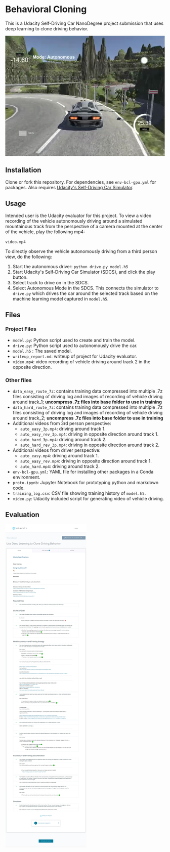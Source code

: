 # Behavioral Cloning
This is a Udacity Self-Driving Car NanoDegree project submission that uses deep learning to clone driving behavior.

![](./wup_assets/mtn-turning.png)

## Installation
Clone or fork this repository. For dependencies, see `env-bcl-gpu.yml` for packages. Also requires
[Udacity's Self-Driving Car Simulator](https://github.com/udacity/self-driving-car-sim).

## Usage
Intended user is the Udacity evaluator for this project. To view a video recording of the vehicle autonomously driving around a simulated mountainous track from the perspective of a camera mounted at the center of the vehicle, play the following mp4:

`video.mp4`

To directly observe the vehicle autonomously driving from a third person view, do the following:

1. Start the autonomous driver: `python drive.py model.h5`
2. Start Udacity's Self-Driving Car Simulator (SDCS), and click the play button.
3. Select track to drive on in the SDCS.
4. Select Autonomous Mode in the SDCS. This connects the simulator to `drive.py` which drives the car around the selected track based on the machine learning model captured in `model.h5`.

## Files
### Project Files
- `model.py`: Python script used to create and train the model.
- `drive.py`: Python script used to autonomously drive the car.
- `model.h5` : The saved model.
- `writeup_report.md`: writeup of project for Udacity evaluator.
- `video.mp4`: video recording of vehicle driving around track 2 in the opposite direction.

### Other files 
- `data_easy_route_7z`: contains training data compressed into multiple .7z files consisting of driving log and images of recording of vehicle driving around track_1; __uncompress .7z files into base folder to use in training__
- `data_hard_route_7z`: contains training data compressed into multiple .7z files consisting of driving log and images of recording of vehicle driving around track_2; __uncompress .7z files into base folder to use in training__
- Additional videos from 3rd person perspective:
  - `auto_easy_3p.mp4`: driving around track 1.
  - `auto_easy_rev_3p.mp4`: driving in opposite direction around track 1.
  - `auto_hard_3p.mp4`: driving around track 2.
  - `auto_hard_rev_3p.mp4`: driving in opposite direction around track 2.  
- Additional videos from driver perspective:
  - `auto_easy.mp4`: driving around track 1.
  - `auto_easy_rev.mp4`: driving in opposite direction around track 1.
  - `auto_hard.mp4`: driving around track 2.
- `env-bcl-gpu.yml`: YAML file for installing other packages in a Conda environment.
- `proto.ipynb`: Jupyter Notebook for prototyping python and markdown code.
- `training_log.csv`: CSV file showing training history of `model.h5`.
- `video.py`: Udacity included script for generating video of vehicle driving.

## Evaluation

![](./evaluation.png)